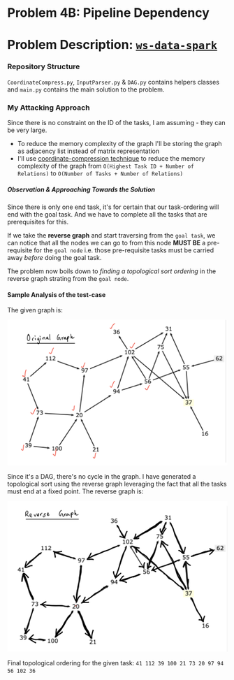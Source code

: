 # Problem 4B: Pipeline Dependency

Problem Description: [`ws-data-spark`](https://github.com/EQWorks/ws-data-spark)
===

### Repository Structure

`CoordinateCompress.py`, `InputParser.py` & `DAG.py` contains helpers classes and `main.py` contains the main solution to the problem.


### My Attacking Approach


Since there is no constraint on the ID of the tasks, I am assuming - they can be very large. 

+ To reduce the memory complexity of the graph I'll be storing the graph as adjacency list instead of matrix representation
+ I'll use [coordinate-compression technique](https://www.quora.com/What-is-coordinate-compression-and-what-is-it-used-for) to reduce the memory complexity of the graph from `O(Highest Task ID + Number of Relations)` to `O(Number of Tasks + Number of Relations)`

##### Observation & Approaching Towards the Solution

Since there is only one end task, it's for certain that our task-ordering will end with the goal task. And we have to complete all the tasks that are prerequisites for this.

If we take the **reverse graph** and start traversing from the `goal task`, we can notice that all the nodes we can go to from this node **MUST BE** a pre-requisite for the `goal node` i.e. those pre-requisite tasks must be carried away *before* doing the goal task.

The problem now boils down to *finding a topological sort ordering* in the reverse graph strating from the `goal node`. 

#### Sample Analysis of the test-case

The given graph is: 

![Alt text](forwardGraph.PNG?raw=true "Title")

Since it's a DAG, there's no cycle in the graph. I have generated a topological sort using the reverse graph leveraging the fact that all the tasks must end at a fixed point. The reverse graph is:

![Alt text](reverseGraph.PNG?raw=true "Title")

Final topological ordering for the given task: `41 112 39 100 21 73 20 97 94 56 102 36 `

